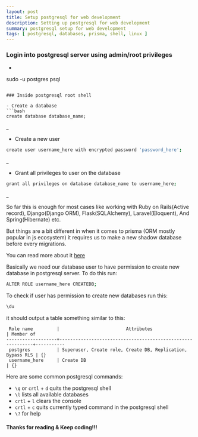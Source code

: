```yaml
---
layout: post
title: Setup postgresql for web development
description: Setting up postgresql for web development 
summary: postgresql setup for web development
tags: [ postgresql, databases, prisma, shell, linux ]
---
```


### Login into postgresql server using admin/root privileges  
- ```bash
sudo -u postgres psql
```    

### Inside postgresql root shell  

- Create a database
```bash
create database database_name;
```
_

- Create a new user
```bash
create user username_here with encrypted password 'password_here';
```  
_
- Grant all privileges to user on the database  
```bash
grant all privileges on database database_name to username_here;
```  
_  

So far this is enough for most cases like working with Ruby on Rails(Active record), Django(Django ORM), Flask(SQLAlchemy), Laravel(Eloquent), And Spring(Hibernate) etc. 

But things are a bit different in when it comes to prisma (ORM mostly popular in js ecosystem)
it requires us to make a new shadow database before every migrations.

You can read more about it [here](https://www.prisma.io/docs/concepts/components/prisma-migrate/shadow-database) 

Basically we need our database user to have permission to create new database in postgresql server. To do this run:

```bash
ALTER ROLE username_here CREATEDB;
``` 

To check if user has permission to create new databases run this:
```bash
\du
```
it should output a table something similar to this:
```
 Role name         |                         Attributes                         | Member of
-------------------+------------------------------------------------------------+-----------
 postgres          | Superuser, Create role, Create DB, Replication, Bypass RLS | {}
 username_here     | Create DB                                                  | {}
```

 Here are some common postgresql commands:
 - `\q` or `crtl` + `d` quits the postgresql shell
 - `\l` lists all available databases
 - `crtl` + `l` clears the console 
 - `crtl` + `c` quits currently typed command in the postgresql shell
 - `\?` for help


#### Thanks for reading & Keep coding!!! 

